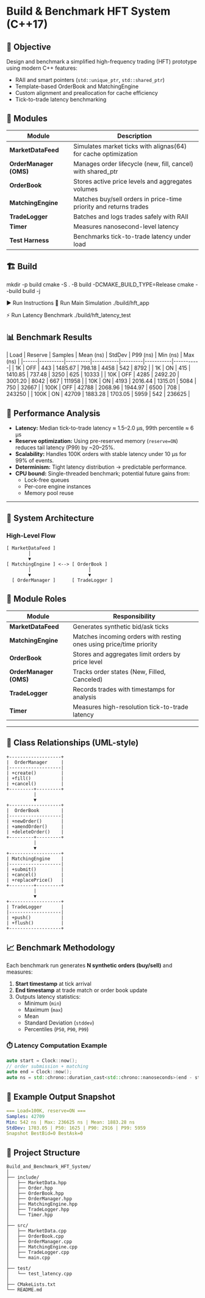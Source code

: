 # Build & Benchmark HFT System (C++17)

## 🎯 Objective
Design and benchmark a simplified high-frequency trading (HFT) prototype using modern C++ features:
- RAII and smart pointers (`std::unique_ptr`, `std::shared_ptr`)
- Template-based OrderBook and MatchingEngine
- Custom alignment and preallocation for cache efficiency
- Tick-to-trade latency benchmarking

## 🧩 Modules
| Module | Description |
|---------|-------------|
| **MarketDataFeed** | Simulates market ticks with alignas(64) for cache optimization |
| **OrderManager (OMS)** | Manages order lifecycle (new, fill, cancel) with shared_ptr |
| **OrderBook** | Stores active price levels and aggregates volumes |
| **MatchingEngine** | Matches buy/sell orders in price-time priority and returns trades |
| **TradeLogger** | Batches and logs trades safely with RAII |
| **Timer** | Measures nanosecond-level latency |
| **Test Harness** | Benchmarks tick-to-trade latency under load |

## 🏗️ Build

mkdir -p build
cmake -S . -B build -DCMAKE_BUILD_TYPE=Release
cmake --build build -j

▶️ Run Instructions
🏃 Run Main Simulation
./build/hft_app

⚡ Run Latency Benchmark
./build/hft_latency_test

## 📊 Benchmark Results

| Load | Reserve | Samples | Mean (ns) | StdDev | P99 (ns) | Min (ns) | Max (ns) |
|------|----------|----------|-----------|---------|-----------|-----------|
| 1K | OFF | 443 | 1485.67 | 798.18 | 4458 | 542 | 8792 |
| 1K | ON | 415 | 1410.85 | 737.48 | 3250 | 625 | 10333 |
| 10K | OFF | 4285 | 2492.20 | 3001.20 | 8042 | 667 | 111958 |
| 10K | ON | 4193 | 2016.44 | 1315.01 | 5084 | 750 | 32667 |
| 100K | OFF | 42788 | 2068.96 | 1944.97 | 6500 | 708 | 243250 |
| 100K | ON | 42709 | 1883.28 | 1703.05 | 5959 | 542 | 236625 |


## 🧪 Performance Analysis

- **Latency:** Median tick-to-trade latency ≈ 1.5–2.0 µs, 99th percentile ≈ 6 µs  
- **Reserve optimization:** Using pre-reserved memory (`reserve=ON`) reduces tail latency (P99) by ~20–25%.  
- **Scalability:** Handles 100K orders with stable latency under 10 µs for 99% of events.  
- **Determinism:** Tight latency distribution → predictable performance.  
- **CPU bound:** Single-threaded benchmark; potential future gains from:
  - Lock-free queues  
  - Per-core engine instances  
  - Memory pool reuse  

---

## 🧩 System Architecture

### High-Level Flow

```text
[ MarketDataFeed ]
        │
        ▼
[ MatchingEngine ] <--> [ OrderBook ]
        │                     │
        ▼                     ▼
  [ OrderManager ]      [ TradeLogger ]
```

## 🧩 Module Roles

| Module | Responsibility |
|---------|----------------|
| **MarketDataFeed** | Generates synthetic bid/ask ticks |
| **MatchingEngine** | Matches incoming orders with resting ones using price/time priority |
| **OrderBook** | Stores and aggregates limit orders by price level |
| **OrderManager (OMS)** | Tracks order states (New, Filled, Canceled) |
| **TradeLogger** | Records trades with timestamps for analysis |
| **Timer** | Measures high-resolution tick-to-trade latency |

---

## 🧮 Class Relationships (UML-style)

```text
+-------------------+
|  OrderManager     |
|-------------------|
| +create()         |
| +fill()           |
| +cancel()         |
+---------+---------+
          |
          ▼
+-------------------+
|  OrderBook        |
|-------------------|
| +newOrder()       |
| +amendOrder()     |
| +deleteOrder()    |
+---------+---------+
          |
          ▼
+-------------------+
| MatchingEngine    |
|-------------------|
| +submit()         |
| +cancel()         |
| +replacePrice()   |
+---------+---------+
          |
          ▼
+-------------------+
| TradeLogger       |
|-------------------|
| +push()           |
| +flush()          |
+-------------------+
```

## 📈 Benchmark Methodology

Each benchmark run generates **N synthetic orders (buy/sell)** and measures:

1. **Start timestamp** at tick arrival  
2. **End timestamp** at trade match or order book update  
3. Outputs latency statistics:
   - Minimum (`min`)
   - Maximum (`max`)
   - Mean
   - Standard Deviation (`stddev`)
   - Percentiles (`P50`, `P90`, `P99`)

### ⏱️ Latency Computation Example

```cpp
auto start = Clock::now();
// order submission + matching
auto end = Clock::now();
auto ns = std::chrono::duration_cast<std::chrono::nanoseconds>(end - start).count();
```

## 🧮 Example Output Snapshot
```yaml
=== Load=100K, reserve=ON ===
Samples: 42709
Min: 542 ns | Max: 236625 ns | Mean: 1883.28 ns
StdDev: 1703.05 | P50: 1625 | P90: 2916 | P99: 5959
Snapshot BestBid=0 BestAsk=0
```

## 🧱 Project Structure
```text
Build_and_Benchmark_HFT_System/
│
├── include/
│   ├── MarketData.hpp
│   ├── Order.hpp
│   ├── OrderBook.hpp
│   ├── OrderManager.hpp
│   ├── MatchingEngine.hpp
│   ├── TradeLogger.hpp
│   └── Timer.hpp
│
├── src/
│   ├── MarketData.cpp
│   ├── OrderBook.cpp
│   ├── OrderManager.cpp
│   ├── MatchingEngine.cpp
│   ├── TradeLogger.cpp
│   └── main.cpp
│
├── test/
│   └── test_latency.cpp
│
├── CMakeLists.txt
└── README.md
```
